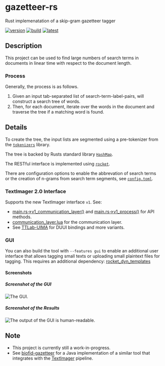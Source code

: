 # gazetteer-rs

Rust implemenatation of a skip-gram gazetteer tagger

[![version](https://img.shields.io/github/license/texttechnologylab/gazetteer-rs)]()
[![build](https://github.com/texttechnologylab/gazetteer-rs/actions/workflows/rust.yml/badge.svg)](https://github.com/texttechnologylab/gazetteer-rs/actions)
[![latest](https://img.shields.io/github/v/release/texttechnologylab/gazetteer-rs)]()

## Description

This project can be used to find large numbers of search terms in documents in linear time with respect to the document length.

### Process

Generally, the process is as follows.
1. Given an input tab-separated list of search-term-label-pairs, will construct a search tree of words.
2. Then, for each document, iterate over the words in the document and traverse the tree if a matching word is found.

## Details

To create the tree, the input lists are segmented using a pre-tokenizer from the [`tokenizers`](https://docs.rs/tokenizers/) library.

The tree is backed by Rusts standard library [`HashMap`](https://doc.rust-lang.org/std/collections/struct.HashMap.html).

The RESTful interface is implemented using [`rocket`](https://docs.rs/rocket/).

There are configuration options to enable the abbrevation of search terms or the creation of n-grams from search term segments, see [`config.toml`](/config.toml).

### TextImager 2.0 Interface

Supports the new TextImager interface `v1`. See:

- [main.rs&rightarrow;v1_communication_layer()](src/main.rs#L45) and [main.rs&rightarrow;v1_process()](src/main.rs#L50) for API methods.
- [communication_layer.lua](communication_layer.lua) for the communication layer.
- See [TTLab-UIMA](https://github.com/texttechnologylab/TTLab-UIMA) for DUUI bindings and more variants.

###  GUI

You can also build the tool with `--features gui` to enable an additional user interface that allows tagging small texts or uploading small plaintext files for tagging.
This requires an additional dependency: [rocket_dyn_templates](https://docs.rs/rocket_dyn_templates)

#### Screenshots
##### Screenshot of the GUI

![The GUI.](https://user-images.githubusercontent.com/34143268/188922452-c26962e1-f1cf-4d68-8536-690386681f6a.png)

##### Screenshot of the Results

![The output of the GUI is human-readable.](https://user-images.githubusercontent.com/34143268/188922364-015553bd-33ad-428b-8634-8dc6ff4af4a3.png)

## Note

- This project is currently still a work-in-progress.
- See [biofid-gazetteer](https://github.com/texttechnologylab/biofid-gazetteer) for a Java implementation of a similar tool that integrates with the [TextImager](https://github.com/texttechnologylab/textimager-uima) pipeline.
